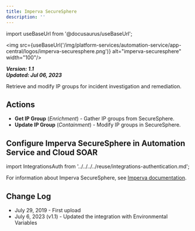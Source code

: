 ```yaml
---
title: Imperva SecureSphere
description: ''
---
```

import useBaseUrl from '@docusaurus/useBaseUrl';

<img src={useBaseUrl('/img/platform-services/automation-service/app-central/logos/imperva-securesphere.png')} alt="imperva-securesphere" width="100"/>

***Version: 1.1  
Updated: Jul 06, 2023***

Retrieve and modify IP groups for incident investigation and remediation.

## Actions

* **Get IP Group** (*Enrichment*) - Gather IP groups from SecureSphere.
* **Update IP Group** (*Containment*) - Modify IP groups in SecureSphere.

## Configure Imperva SecureSphere in Automation Service and Cloud SOAR

import IntegrationsAuth from '../../../../reuse/integrations-authentication.md';

<IntegrationsAuth/>

For information about Imperva SecureSphere, see [Imperva documentation](https://docs.imperva.com/).

## Change Log

* July 29, 2019 - First upload
* July 6, 2023 (v1.1) - Updated the integration with Environmental Variables
